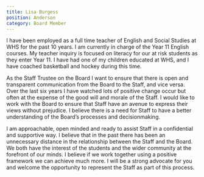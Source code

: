 ```yaml
---
title: Lisa Burgess
position: Anderson
category: Board Member
---
```

I have been employed as a full time teacher of English and Social Studies at WHS for the past 10 years. I am currently in charge of the Year 11 English courses. My teacher inquiry is focused on literacy for our at risk students as they enter Year 11. I have had one of my children educated at WHS, and I have coached basketball and hockey during this time.



As the Staff Trustee on the Board I want to ensure that there is open and transparent communication from the Board to the Staff, and vice versa. Over the last six years I have watched lots of positive change occur but often at the expense of the good will and morale of the Staff. I would like to work with the Board to ensure that Staff have an avenue to express their views without prejudice. I believe there is a need for Staff to have a better understanding of the Board’s processes and decisionmaking.



I am approachable, open minded and ready to assist Staff in a confidential and supportive way. I believe that in the past there has been an unnecessary distance in the relationship between the Staff and the Board. We both have the interest of the students and the wider community at the forefront of our minds. I believe if we work together using a positive framework we can achieve much more. I will be a strong advocate for you and welcome the opportunity to represent the Staff as part of this process.

